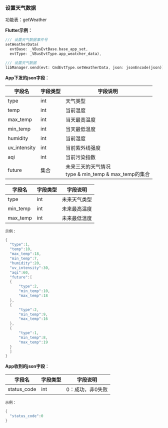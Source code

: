 ### 设置天气数据


功能表：getWeather

**Flutter示例：**

```dart
/// 设置天气数据事件号
setWeatherData(
  evtBase: _VBusEvtBase.base_app_set,
  evtType: _VBusEvtType.app_weatcher_data),

/// 设置天气数据
libManager.send(evt: CmdEvtType.setWeatherData, json: jsonEncode(json));
```



**App下发的json字段**：

| 字段名       | 字段类型 | 字段说明                                                 |
| ------------ | -------- | -------------------------------------------------------- |
| type         | int      | 天气类型                                                 |
| temp         | int      | 当前温度                                                 |
| max_temp     | int      | 当天最高温度                                             |
| min_temp     | int      | 当天最低温度                                             |
| humidity     | int      | 当前湿度                                                 |
| uv_intensity | int      | 当前紫外线强度                                           |
| aqi          | int      | 当前污染指数                                             |
| future       | 集合     | 未来三天的天气情况<br />type & min_temp & max_temp的集合 |

| 字段名   | 字段类型 | 字段说明     |
| -------- | -------- | ------------ |
| type     | int      | 未来天气类型 |
| min_temp | int      | 未来最高温度 |
| max_temp | int      | 未来最低温度 |

`示例：`

```c
{
  "type":1,
  "temp":10,
  "max_temp":18,
  "min_temp":7,
  "humidity":20,
  "uv_intensity":30,
  "aqi":60,
  "future":[
  {
      "type":2,
      "min_temp":10,
      "max_temp":18
  },
  {
      "type":2,
      "min_temp":9,
      "max_temp":16
  },
  {
      "type":1,
      "min_temp":8,
      "max_temp":19
  }
  ]
}
```



**App收到的json字段**：

| 字段名      | 字段类型 | 字段说明         |
| ----------- | -------- | ---------------- |
| status_code | int      | 0：成功，非0失败 |

`示例：`

```c
{
  "status_code":0
}
```

